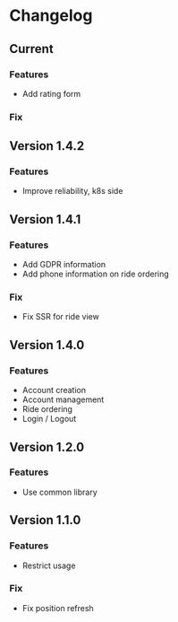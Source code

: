 # Changelog
## Current
### Features
* Add rating form
### Fix
## Version 1.4.2
### Features
* Improve reliability, k8s side
## Version 1.4.1
### Features
* Add GDPR information
* Add phone information on ride ordering
### Fix
* Fix SSR for ride view
## Version 1.4.0
### Features
* Account creation
* Account management
* Ride ordering
* Login / Logout
## Version 1.2.0
### Features
* Use common library
## Version 1.1.0
### Features
* Restrict usage
### Fix
* Fix position refresh
